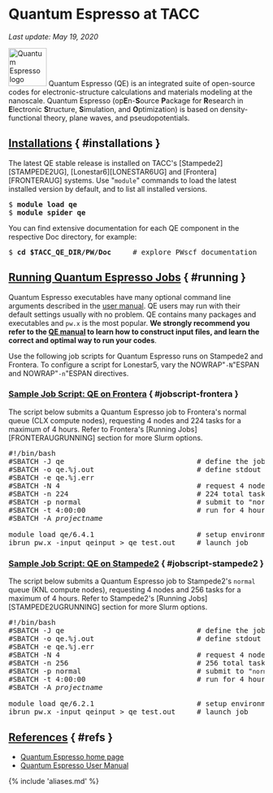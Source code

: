 # Quantum Espresso at TACC
*Last update: May 19, 2020*


<img alt="Quantum Espresso logo" src="../../imgs/software/qe-logo.png" style="width: 75px;" />
Quantum Espresso (QE) is an integrated suite of open-source codes for electronic-structure calculations and materials modeling at the nanoscale. Quantum Espresso (op<b>E</b>n-<b>S</b>ource <b>P</b>ackage for <b>R</b>esearch in <b>E</b>lectronic <b>S</b>tructure, <b>S</b>imulation, and <b>O</b>ptimization) is based on density-functional theory, plane waves, and pseudopotentials.  

## [Installations](#installations) { #installations }

The latest QE stable release is installed on TACC's [Stampede2][STAMPEDE2UG], [Lonestar6][LONESTAR6UG] and [Frontera][FRONTERAUG] systems. Use "`module`" commands to load the latest installed version by default, and to list all installed versions.  

<pre class="cmd-line">
$ <b>module load qe</b>
$ <b>module spider qe</b></pre>

You can find extensive documentation for each QE component in the respective Doc directory, for example:

<pre class="cmd-line">
$ <b>cd $TACC_QE_DIR/PW/Doc</b>		# explore PWscf documentation</pre>

## [Running Quantum Espresso Jobs](#running) { #running }

Quantum Espresso executables have many optional command line arguments described in the [user manual](http://www.quantum-espresso.org/resources/users-manual). QE users may run with their default settings usually with no problem. QE contains many packages and executables and `pw.x` is the most popular. **We strongly recommend you refer to the [QE manual](http://www.quantum-espresso.org/resources/users-manual) to learn how to construct input files, and learn the correct and optimal way to run your codes**.

Use the following job scripts for Quantum Espresso runs on Stampede2 and Frontera. To configure a script for Lonestar5, vary the NOWRAP"`-N`"ESPAN and NOWRAP"`-n`"ESPAN directives.

### [Sample Job Script: QE on Frontera](#jobscript-frontera) { #jobscript-frontera }

The script below submits a Quantum Espresso job to Frontera's normal queue (CLX compute nodes), requesting 4 nodes and 224 tasks for a maximum of 4 hours. Refer to Frontera's [Running Jobs][FRONTERAUGRUNNING] section for more Slurm options.

<pre class="job-script">
#!/bin/bash 
#SBATCH -J qe                               # define the job name
#SBATCH -o qe.%j.out                        # define stdout & stderr output files 
#SBATCH -e qe.%j.err 
#SBATCH -N 4                                # request 4 nodes 
#SBATCH -n 224                              # 224 total tasks = 56 tasks/node
#SBATCH -p normal                           # submit to "normal" queue 
#SBATCH -t 4:00:00                          # run for 4 hours max 
#SBATCH -A <i>projectname</i>

module load qe/6.4.1                        # setup environment
ibrun pw.x -input qeinput > qe_test.out     # launch job</pre>

### [Sample Job Script: QE on Stampede2](#jobscript-stampede2) { #jobscript-stampede2 }

The script below submits a Quantum Espresso job to Stampede2's `normal` queue (KNL compute nodes), requesting 4 nodes and 256 tasks for a maximum of 4 hours. Refer to Stampede2's [Running Jobs][STAMPEDE2UGRUNNING] section for more Slurm options. 

<pre class="job-script">
#!/bin/bash 
#SBATCH -J qe          						# define the job name
#SBATCH -o qe.%j.out    					# define stdout & stderr output files 
#SBATCH -e qe.%j.err 
#SBATCH -N 4         						# request 4 nodes 
#SBATCH -n 256								# 256 total tasks = 64 tasks/node
#SBATCH -p normal     						# submit to "<code>normal</code>" queue 
#SBATCH -t 4:00:00       					# run for 4 hours max 
#SBATCH -A <i>projectname</i>

module load qe/6.2.1						# setup environment
ibrun pw.x -input qeinput > qe_test.out	    # launch job</pre>

## [References](#refs) { #refs }

* [Quantum Espresso home page](http://www.quantum-espresso.org/)
* [Quantum Espresso User Manual](http://www.quantum-espresso.org/resources/users-manual)


{% include 'aliases.md' %}

